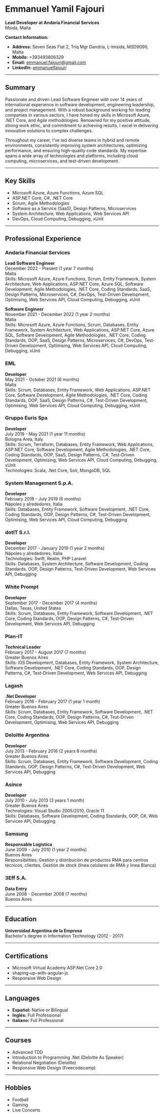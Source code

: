 # Emmanuel Yamil Fajouri

**Lead Developer at Andaria Financial Services**  
Msida, Malta

**Contact Information:**
- **Address:** Seven Seas Flat 2, Triq Mgr Dandria, L-Imsida, MSD9090, Malta
- **Mobile:** +393493806329
- **Email:** emmanuel.fajouri@gmail.com
- **LinkedIn:** [emmanuelfajouri](https://www.linkedin.com/in/emmanuelfajouri)

---

## Summary

Passionate and driven Lead Software Engineer with over 14 years of international experience in software development, engineering leadership, and project management. With a robust background working for leading companies in various sectors, I have honed my skills in Microsoft Azure, .NET Core, and Agile methodologies. Renowned for my positive attitude, strong work ethic, and commitment to achieving results, I excel in delivering innovative solutions to complex challenges.

Throughout my career, I've led diverse teams in hybrid and remote environments, consistently improving system architectures, optimizing performance, and ensuring high-quality code standards. My expertise spans a wide array of technologies and platforms, including cloud computing, microservices, and test-driven development.

---

## Key Skills

- Microsoft Azure, Azure Functions, Azure SQL
- ASP.NET Core, C#, .NET Core
- Scrum, Agile Methodologies
- Software as a Service (SaaS), Design Patterns, Microservices
- System Architecture, Web Applications, Web Services API
- DevOps, Cloud Computing, Debugging, xUnit

---

## Professional Experience

### Andaria Financial Services
**Lead Software Engineer**  
December 2022 - Present (1 year 7 months)  
Malta  
Skills: Microsoft Azure, Azure Functions, Scrum, Entity Framework, System Architecture, Web Applications, ASP.NET Core, Azure SQL, Software Development, Agile Methodologies, .NET Core, Coding Standards, SaaS, Design Patterns, Microservices, C#, DevOps, Test-Driven Development, Optimising, Web Services API, Cloud Computing, Debugging, xUnit

**Software Engineer**  
November 2021 - December 2022 (1 year 2 months)  
Malta  
Skills: Microsoft Azure, Azure Functions, Scrum, Databases, Entity Framework, System Architecture, Web Applications, ASP.NET Core, Azure SQL, Software Development, Agile Methodologies, .NET Core, Coding Standards, OOP, SaaS, Design Patterns, Microservices, C#, DevOps, Test-Driven Development, Optimising, Web Services API, Cloud Computing, Debugging, xUnit

### EML
**Developer**  
May 2021 - October 2021 (6 months)  
Malta  
Skills: Scrum, Databases, Entity Framework, Web Applications, ASP.NET Core, Software Development, Agile Methodologies, .NET Core, Coding Standards, OOP, SaaS, Design Patterns, C#, Test-Driven Development, Optimising, Web Services API, Cloud Computing, Debugging, xUnit

### Gruppo Euris Spa
**Developer**  
July 2019 - May 2021 (1 year 11 months)  
Bologna Area, Italy  
Skills: Scrum, Terraform, Databases, Entity Framework, Web Applications, ASP.NET Core, Software Development, Agile Methodologies, .NET Core, Coding Standards, OOP, SaaS, Design Patterns, C#, Test-Driven Development, Optimising, Web Services API, Cloud Computing, Debugging, xUnit  
Technologies: Scala, .Net Core, Solr, MongoDB, SQL

### System Management S.p.A.
**Developer**  
February 2019 - July 2019 (6 months)  
Nápoles y alrededores, Italia  
Skills: Databases, Entity Framework, Software Development, .NET Core, Coding Standards, OOP, Design Patterns, C#, Test-Driven Development, Optimising, Web Services API, Cloud Computing, Debugging

### dotIT S.r.l.
**Developer**  
December 2017 - January 2019 (1 year 2 months)  
Nápoles y alrededores, Italia  
Technologies: Swift, Realm, PHP Laravel  
Skills: Databases, System Architecture, Software Development, Coding Standards, OOP, Design Patterns, Test-Driven Development, Web Services API, Debugging

### White Prompt
**Developer**  
September 2017 - December 2017 (4 months)  
Dallas, Texas, United States  
Skills: Scrum, Databases, Entity Framework, Software Development, .NET Core, Coding Standards, OOP, Design Patterns, C#, Test-Driven Development, Web Services API, Debugging

### Plan-IT
**Technical Leader**  
February 2017 - August 2017 (7 months)  
Greater Buenos Aires  
Skills: iOS Development, Databases, Entity Framework, System Architecture, Software Development, .NET Core, Coding Standards, OOP, Design Patterns, C#, Test-Driven Development, Web Services API, Debugging

### Lagash
**.Net Developer**  
February 2016 - February 2017 (1 year 1 month)  
Greater Buenos Aires  
Skills: Scrum, Databases, Entity Framework, Software Development, .NET Core, Coding Standards, OOP, Design Patterns, C#, Test-Driven Development, Optimising, Web Services API, Debugging

### Deloitte Argentina
**Developer**  
July 2013 - February 2016 (2 years 8 months)  
Greater Buenos Aires  
Skills: Scrum, Databases, Entity Framework, Software Development, Coding Standards, OOP, Design Patterns, C#, Test-Driven Development, Web Services API, Debugging

### Asince
**Developer**  
July 2010 - July 2013 (3 years 1 month)  
Greater Buenos Aires  
Technologies: Visual Studio 2005/2010, Oracle 11  
Skills: Databases, Software Development, Coding Standards, OOP, C#, Web Services API, Debugging

### Samsung
**Responsable Logistica**  
June 2009 - July 2010 (1 year 2 months)  
Buenos Aires  
Responsibilities: Gestión y distribución de productos RMA para centros técnicos, clientes, Gestión de stock (linea celulares de RMA y linea Blanca)

### 3Eff S.A.
**Data Entry**  
June 2008 - December 2008 (7 months)  
Buenos Aires  

---

## Education

**Universidad Argentina de la Empresa**  
Bachelor's degree in Information Technology (2012 - 2017)

---

## Certifications

- Microsoft Virtual Academy ASP.Net Core 2.0
- shaping-up-with-angular-js
- Responsive Web Design

---

## Languages

- **Español:** Native or Bilingual
- **Inglés:** Full Professional
- **Italiano:** Full Professional

---

## Courses

- Advanced TDD
- Introduction to Programming .Net (Deloitte As Speaker)
- Relational Negotiation (Deloitte)
- Responsive Web Design (Freecodecamp)

---

## Hobbies

- Football
- Gaming
- Live Concerts
